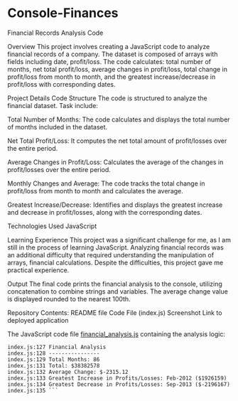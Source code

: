 # Console-Finances
Financial Records Analysis Code

Overview
This project involves creating a JavaScript code to analyze financial records of a company. The dataset is composed of arrays with fields including date, profit/loss. 
The code calculates: total number of months, 
net total profit/loss, 
average changes in profit/loss, 
total change in profit/loss from month to month, 
and the greatest increase/decrease in profit/loss with corresponding dates.

Project Details
Code Structure
The code is structured to analyze the financial dataset. Task include:

Total Number of Months:
The code calculates and displays the total number of months included in the dataset.

Net Total Profit/Loss:
It computes the net total amount of profit/losses over the entire period.

Average Changes in Profit/Loss:
Calculates the average of the changes in profit/losses over the entire period.

Monthly Changes and Average:
The code tracks the total change in profit/loss from month to month and calculates the average.

Greatest Increase/Decrease:
Identifies and displays the greatest increase and decrease in profit/losses, along with the corresponding dates.

Technologies Used
JavaScript

Learning Experience
This project was a significant challenge for me, as I am still in the process of learning JavaScript. 
Analyzing financial records was an additional difficulty that required understanding the manipulation of arrays, financial calculations. 
Despite the difficulties, this project gave me practical experience.

Output
The final code prints the financial analysis to the console, utilizing concatenation to combine strings and variables. 
The average change value is displayed rounded to the nearest 100th.

Repository Contents:
README file
Code File (index.js)
Screenshot
Link to deployed application

The JavaScript code file [financial_analysis.js](index.js) containing the analysis logic:

``` text
index.js:127 Financial Analysis
index.js:128 ----------------
index.js:129 Total Months: 86
index.js:131 Total: $38382578
index.js:132 Average Change: $-2315.12
index.js:133 Greatest Increase in Profits/Losses: Feb-2012 ($1926159)
index.js:134 Greatest Decrease in Profits/Losses: Sep-2013 ($-2196167)
index.js:135 ```

